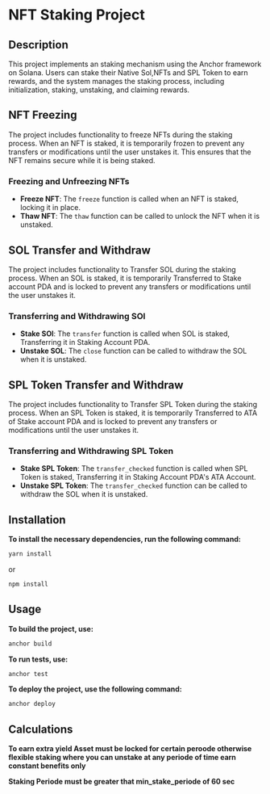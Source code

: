 # NFT Staking Project

## Description
This project implements an staking mechanism using the Anchor framework on Solana. Users can stake their Native Sol,NFTs and SPL Token to earn rewards, and the system manages the staking process, including initialization, staking, unstaking, and claiming rewards.

## NFT Freezing
The project includes functionality to freeze NFTs during the staking process. When an NFT is staked, it is temporarily frozen to prevent any transfers or modifications until the user unstakes it. This ensures that the NFT remains secure while it is being staked.

### Freezing and Unfreezing NFTs
- **Freeze NFT**: The `freeze` function is called when an NFT is staked, locking it in place.
- **Thaw NFT**: The `thaw` function can be called to unlock the NFT when it is unstaked.

## SOL Transfer and Withdraw
The project includes functionality to Transfer SOL during the staking process. When an SOL is staked, it is temporarily Transferred to Stake account PDA and is locked to prevent any transfers or modifications until the user unstakes it.

### Transferring and Withdrawing SOl
- **Stake SOl**: The `transfer` function is called when SOL is staked, Transferring it in Staking Account PDA.
- **Unstake SOL**: The `close` function can be called to withdraw the SOL when it is unstaked.

## SPL Token Transfer and Withdraw
The project includes functionality to Transfer SPL Token during the staking process. When an SPL Token is staked, it is temporarily Transferred to ATA of Stake account PDA and is locked to prevent any transfers or modifications until the user unstakes it.

### Transferring and Withdrawing SPL Token
- **Stake SPL Token**: The `transfer_checked` function is called when SPL Token is staked, Transferring it in Staking Account PDA's ATA Account.
- **Unstake SPL Token**: The `transfer_checked` function can be called to withdraw the SOL when it is unstaked.

## Installation

**To install the necessary dependencies, run the following command:**

  ```bash
  yarn install
  ```
  or
  ```bash
  npm install
  ```

## Usage

**To build the project, use:**
  ```bash
  anchor build
  ```

**To run tests, use:**
  ```bash
  anchor test
  ```

**To deploy the project, use the following command:**
  ```bash
  anchor deploy
  ```


## Calculations

**To earn extra yield Asset must be locked for certain peroode otherwise flexible staking where you can unstake at any periode of time earn constant benefits only**

**Staking Periode must be greater that min_stake_periode of 60 sec**
